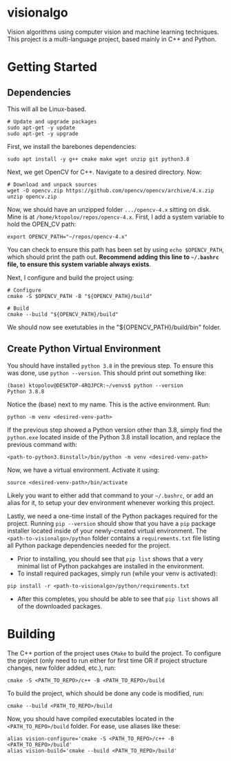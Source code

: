 # visionalgo
Vision algorithms using computer vision and machine learning techniques. This project is a multi-language project, based mainly in C++ and Python.
  
# Getting Started
## Dependencies
This will all be Linux-based. 
```
# Update and upgrade packages
sudo apt-get -y update
sudo apt-get -y upgrade
```

First, we install the barebones dependencies:
```
sudo apt install -y g++ cmake make wget unzip git python3.8
```

Next, we get OpenCV for C++. Navigate to a desired directory. Now:
```
# Download and unpack sources
wget -O opencv.zip https://github.com/opencv/opencv/archive/4.x.zip
unzip opencv.zip
```
Now, we should have an unzipped folder `.../opencv-4.x` sitting on disk. Mine is at `/home/ktopolov/repos/opencv-4.x`. First, I add a system variable to hold the OPEN_CV path:
```
export OPENCV_PATH="~/repos/opencv-4.x"
```
You can check to ensure this path has been set by using `echo $OPENCV_PATH`, which should print the path out. **Recommend adding this line to `~/.bashrc` file, to ensure this system variable always exists**. 

Next, I configure and build the project using:
```
# Configure
cmake -S $OPENCV_PATH -B "${OPENCV_PATH}/build"

# Build
cmake --build "${OPENCV_PATH}/build"
```
We should now see exetutables in the "${OPENCV_PATH}/build/bin" folder.

## Create Python Virtual Environment
You should have installed `python 3.8` in the previous step. To ensure this was done, use `python --version`. This should print out something like:
```
(base) ktopolov@DESKTOP-4RQJPCR:~/venvs$ python --version
Python 3.8.8
```
Notice the (base) next to my name. This is the active environment. Run:
```
python -m venv <desired-venv-path>
```
If the previous step showed a Python version other than 3.8, simply find the `python.exe` located inside of the Python 3.8 install location, and replace the previous command with:
```
<path-to-python3.8install>/bin/python -m venv <desired-venv-path>
```
Now, we have a virtual environment. Activate it using:
```
source <desired-venv-path>/bin/activate
```
Likely you want to either add that command to your `~/.bashrc`, or add an alias for it, to setup your dev environment whenever working this project.

Lastly, we need a one-time install of the Python packages required for the project. Running `pip --version` should show that you have a `pip` package installer located inside of your newly-created virtual environment. The `<path-to-visionalgo>/python` folder contains a `requirements.txt` file listing all Python package dependencies needed for the project.

*  Prior to installing, you should see that `pip list` shows that a very minimal list of Python packahges are installed in the environment.
*  To install required packages, simply run (while your venv is activated):
```
pip install -r <path-to-visionalgo>/python/requirements.txt
```
*  After this completes, you should be able to see that `pip list` shows all of the downloaded packages.

# Building  
The C++ portion of the project uses `CMake` to build the project. To configure the project (only need to run either for first time OR if project structure changes, new folder added, etc.), run:
```
cmake -S <PATH_TO_REPO>/c++ -B <PATH_TO_REPO>/build
```
To build the project, which should be done any code is modified, run:
```
cmake --build <PATH_TO_REPO>/build
```
Now, you should have compiled executables located in the `<PATH_TO_REPO>/build` folder. For ease, use aliases like these:
```  
alias vision-configure='cmake -S <PATH_TO_REPO>/c++ -B <PATH_TO_REPO>/build'
alias vision-build='cmake --build <PATH_TO_REPO>/build'
```  
